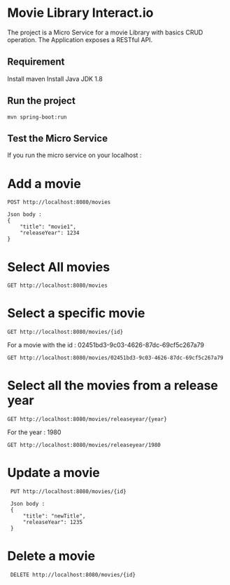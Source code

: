 # Movie Library Interact.io

The project is a Micro Service for a movie Library with basics CRUD operation.
The Application exposes a RESTful API.

## Requirement

Install maven
Install Java JDK 1.8

## Run the project

```
mvn spring-boot:run
```

## Test the Micro Service

If you run the micro service on your localhost :

# Add a movie

```
POST http://localhost:8080/movies

Json body :
{
    "title": "movie1",
    "releaseYear": 1234
}
```

# Select All movies

```
GET http://localhost:8080/movies
```

# Select a specific movie

```
GET http://localhost:8080/movies/{id}
```

For a movie with the id : 02451bd3-9c03-4626-87dc-69cf5c267a79
```
GET http://localhost:8080/movies/02451bd3-9c03-4626-87dc-69cf5c267a79
```

# Select all the movies from a release year

```
GET http://localhost:8080/movies/releaseyear/{year}
```

For the year : 1980
```
GET http://localhost:8080/movies/releaseyear/1980
```

# Update a movie

```
 PUT http://localhost:8080/movies/{id}

 Json body :
 {
     "title": "newTitle",
     "releaseYear": 1235
 }
```

# Delete a movie

```
 DELETE http://localhost:8080/movies/{id}
```
